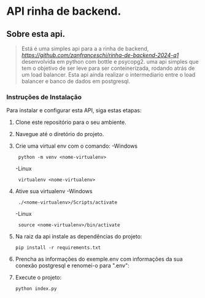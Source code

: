 # API rinha de backend.

## Sobre esta api.

> Está é uma simples api para a a rinha de backend, *https://github.com/zanfranceschi/rinha-de-backend-2024-q1* desenvolvida em python com  bottle e psycopg2. uma api simples que tem o objetivo de ser leve para ser conteinerizada, rodando atrás de um load balancer. Esta api ainda realizar o intermediario entre o load balancer e banco de dados em postgresql.

### Instruções de Instalação

Para instalar e configurar esta API, siga estas etapas:

1. Clone este repositório para o seu ambiente.
2. Navegue até o diretório do projeto.
3. Crie uma virtual env com o comando:
   -Windows
   ```
    python -m venv <nome-virtualenv>
   ```
   -Linux
   ```
    virtualenv <nome-virtualenv>
   ```
4. Ative sua virtualenv
   -Windows
   ```
    ./<nome-virtualenv>/Scripts/activate
   ```
   -Linux
   ```
    source <nome-virtualenv>/bin/activate
   ```
4. Na raiz da api instale as dependências do projeto:

   ```
   pip install -r requirements.txt
   ```
5. Prencha as informações do exemple.env com informações da sua conexão postgresql e renomei-o para ".env":
6. Execute o projeto:

   ```
   python index.py
   ```
